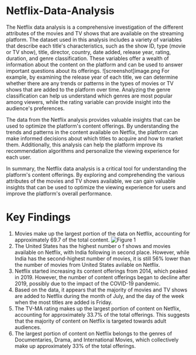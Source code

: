 # Netflix-Data-Analysis

The Netflix data analysis is a comprehensive investigation of the different attributes of the movies and TV shows that are available on the streaming platform. The dataset used in this analysis includes a variety of variables that describe each title's characteristics, such as the show ID, type (movie or TV show), title, director, country, date added, release year, rating, duration, and genre classification. These variables offer a wealth of information about the content on the platform and can be used to answer important questions about its offerings.
![screenshot]image.png
For example, by examining the release year of each title, we can determine whether there are any trends or patterns in the types of movies or TV shows that are added to the platform over time. Analyzing the genre classification can help us understand which genres are most popular among viewers, while the rating variable can provide insight into the audience's preferences.

The data from the Netflix analysis provides valuable insights that can be used to optimize the platform's content offerings. By understanding the trends and patterns in the content available on Netflix, the platform can make informed decisions about which titles to acquire and how to market them. Additionally, this analysis can help the platform improve its recommendation algorithms and personalize the viewing experience for each user.

In summary, the Netflix data analysis is a critical tool for understanding the platform's content offerings. By exploring and comprehending the various attributes of the movies and TV shows available, we can gain valuable insights that can be used to optimize the viewing experience for users and improve the platform's overall performance.

# Key Findings

1. Movies make up the largest portion of the data on Netflix, accounting for approximately 69.7 of the total content.
   ![Figure 1](https://github.com/shivamks1998/Netflix-Data-Analysis/tree/master/images/composition.png)
2. The United States has the highest number o f shows and movies available on Netflix, with India following in second place. However, while India has the second-highest number of movies, it is still 56% lower than the number of movies from United States avilable on Netflix.
3. Netflix started increasing its content offerings from 2014, which peaked in 2019. However, the number of content offerings began to decline after 2019, possibly due to the impact of the COVID-19 pandemic.
4. Based on the data, it appears that the majority of movies and TV shows are added to Netflix during the month of July, and the day of the week when the most titles are added is Friday.
5. The TV-MA rating makes up the largest portion of content on Netflix, accounting for approximately 33.7% of the total offerings. This suggests that the majority of content on Netflix is targeted towards adult audiences.
6. The largest portion of content on Netflix belongs to the genres of Documentaries, Drama, and International Movies, which collectively make up approximately 33% of the total offerings.
